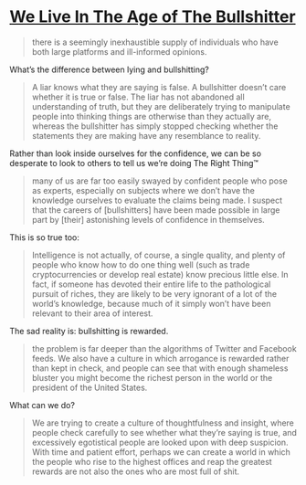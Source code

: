# [We Live In The Age of The Bullshitter](https://www.currentaffairs.org/2022/12/we-live-in-the-age-of-the-bullshitter/)

> there is a seemingly inexhaustible supply of individuals who have both large platforms and ill-informed opinions.

What’s the difference between lying and bullshitting?

> A liar knows what they are saying is false. A bullshitter doesn’t care whether it is true or false. The liar has not abandoned all understanding of truth, but they are deliberately trying to manipulate people into thinking things are otherwise than they actually are, whereas the bullshitter has simply stopped checking whether the statements they are making have any resemblance to reality.

Rather than look inside ourselves for the confidence, we can be so desperate to look to others to tell us we’re doing The Right Thing™️

> many of us are far too easily swayed by confident people who pose as experts, especially on subjects where we don’t have the knowledge ourselves to evaluate the claims being made. I suspect that the careers of [bullshitters] have been made possible in large part by [their] astonishing levels of confidence in themselves.

This is so true too:

> Intelligence is not actually, of course, a single quality, and plenty of people who know how to do one thing well (such as trade cryptocurrencies or develop real estate) know precious little else. In fact, if someone has devoted their entire life to the pathological pursuit of riches, they are likely to be very ignorant of a lot of the world’s knowledge, because much of it simply won’t have been relevant to their area of interest. 

The sad reality is: bullshitting is rewarded.

> the problem is far deeper than the algorithms of Twitter and Facebook feeds. We also have a culture in which arrogance is rewarded rather than kept in check, and people can see that with enough shameless bluster you might become the richest person in the world or the president of the United States.

What can we do?

> We are trying to create a culture of thoughtfulness and insight, where people check carefully to see whether what they’re saying is true, and excessively egotistical people are looked upon with deep suspicion. With time and patient effort, perhaps we can create a world in which the people who rise to the highest offices and reap the greatest rewards are not also the ones who are most full of shit. 